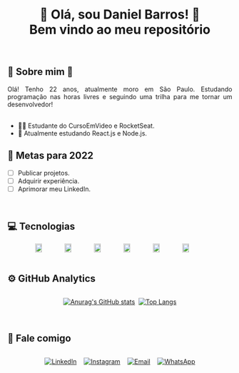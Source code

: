 <div style="text-align:center">

# 🤘 Olá, sou Daniel Barros! 🤘 <br> Bem vindo ao meu repositório

</div>

<br>

<span style="color:">

## 🤸 Sobre mim 🎸

</span>

<div id="about_me" style="text-align:justify">
Olá! Tenho 22 anos, atualmente moro em São Paulo. Estudando programação nas horas livres e seguindo uma trilha para me tornar um desenvolvedor!
</div>

<br>

- 👨‍🎓 Estudante do CursoEmVideo e RocketSeat.
- 💾 Atualmente estudando React.js e Node.js.

<span style="color:">

## 🎯 Metas para 2022

</span>

<div>

- [ ] Publicar projetos.
- [ ] Adquirir experiência.
- [ ] Aprimorar meu LinkedIn.

</div>

<br>

## 💻 Tecnologias

<div id="my_technologies" style="
gap:1rem;
display:flex;
flex-grow: 1;
flex-flow:row wrap;
align-items:center;
justify-content:center;
">

<img src="https://cdn.jsdelivr.net/gh/devicons/devicon/icons/html5/html5-original.svg" style="width: min(30%,50px)"/>

<img src="https://cdn.jsdelivr.net/gh/devicons/devicon/icons/css3/css3-original.svg" style="width: min(30%,50px)" abbr="HTML5"/>

<img src="https://cdn.jsdelivr.net/gh/devicons/devicon/icons/javascript/javascript-original.svg" style="width: min(30%,50px)"/>

<img src="https://cdn.jsdelivr.net/gh/devicons/devicon/icons/react/react-original.svg" style="width: min(30%,50px)"/>

<img src="https://cdn.jsdelivr.net/gh/devicons/devicon/icons/nodejs/nodejs-original.svg" style="width: min(30%,50px)"/>

<img src="https://cdn.jsdelivr.net/gh/devicons/devicon/icons/typescript/typescript-original.svg" style="width: min(30%,50px)"/>
  

</div>


<br>

## ⚙️ GitHub Analytics

<div id="analytics" style="
gap:.5rem;
display:flex;
flex-grow: 1;
align-items:center;
flex-flow:row wrap;
justify-content:center;
">

[![Anurag's GitHub stats](https://github-readme-stats.vercel.app/api?username=Barros263inf&show_icons=true&theme=radical)](https://github.com/anuraghazra/github-readme-stats)

[![Top Langs](https://github-readme-stats.vercel.app/api/top-langs/?username=Barros263inf&layout=demo&show_icons=false&theme=radical)](https://github.com/anuraghazra/github-readme-stats)


</div>

<br>

## 💬 Fale comigo

<div id="contact" style="
gap:1rem;
display:flex;
align-items:center;
flex-flow:row wrap;
justify-content:center;
">

[![LinkedIn](https://img.shields.io/badge/LinkedIn-0077B5?style=for-the-badge&logo=linkedin&logoColor=white)](https://www.linkedin.com/in/daniel-barros63/)

[![Instagram](https://img.shields.io/badge/Instagram-E4405F?style=for-the-badge&logo=instagram&logoColor=white)](https://www.instagram.com/danielsilva2690/)

[![Email](https://img.shields.io/badge/Gmail-D14836?style=for-the-badge&logo=gmail&logoColor=white)](mailto:barros263inf@gmail.com)

[![WhatsApp](https://img.shields.io/badge/WhatsApp-25D366?style=for-the-badge&logo=whatsapp&logoColor=white)](https://wa.me/+55944280942)

</div>
